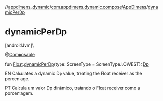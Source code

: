 //[appdimens_dynamic](../../../README.md)/[com.appdimens.dynamic.compose](../README.md)/[AppDimens](README.md)/[dynamicPerDp](dynamic-per-dp.md)

# dynamicPerDp

[androidJvm]\

@[Composable](https://developer.android.com/reference/kotlin/androidx/compose/runtime/Composable.html)

fun [Float](https://kotlinlang.org/api/core/kotlin-stdlib/kotlin/-float/index.html).[dynamicPerDp](dynamic-per-dp.md)(type: ScreenType = ScreenType.LOWEST): [Dp](https://developer.android.com/reference/kotlin/androidx/compose/ui/unit/Dp.html)

EN Calculates a dynamic Dp value, treating the Float receiver as the percentage.

PT Calcula um valor Dp dinâmico, tratando o Float receiver como a porcentagem.